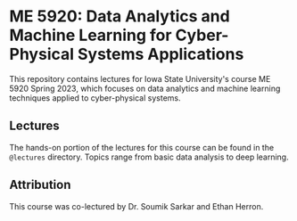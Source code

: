 # ME 5920: Data Analytics and Machine Learning for Cyber-Physical Systems Applications

This repository contains lectures for Iowa State University's course ME 5920 Spring 2023, which focuses on data analytics and machine learning techniques applied to cyber-physical systems.

## Lectures

The hands-on portion of the lectures for this course can be found in the `@lectures` directory. Topics range from basic data analysis to deep learning.

## Attribution

This course was co-lectured by Dr. Soumik Sarkar and Ethan Herron.
